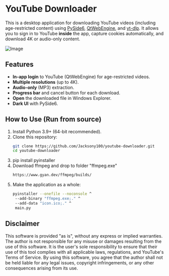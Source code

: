 # YouTube Downloader

This is a desktop application for downloading YouTube videos (including age-restricted content) using [PySide6](https://pypi.org/project/PySide6/), [QtWebEngine](https://pypi.org/project/PySide6-QtWebEngine/), and [yt-dlp](https://github.com/yt-dlp/yt-dlp). It allows you to sign in to YouTube **inside** the app, capture cookies automatically, and download 4K or audio-only content.

![Image](https://github.com/user-attachments/assets/02d4d5a7-3b9d-40e5-9a2d-9ffb9d99674b)

## Features

- **In-app login** to YouTube (QtWebEngine) for age-restricted videos.
- **Multiple resolutions** (up to 4K).
- **Audio-only** (MP3) extraction.
- **Progress bar** and cancel button for each download.
- **Open** the downloaded file in Windows Explorer.
- **Dark UI** with PySide6.

## How to Use (Run from source)

1. Install Python 3.9+ (64-bit recommended).
2. Clone this repository:
   ```bash
   git clone https://github.com/Jacksony100/youtube-downloader.git
   cd youtube-downloader
3. pip install pyinstaller
4. Download ffmpeg and drop to folder "ffmpeg.exe"
   ```bash
   https://www.gyan.dev/ffmpeg/builds/
5. Make the application as a whole:
   ```bash
   pyinstaller --onefile --noconsole ^
    --add-binary "ffmpeg.exe;." ^
    --add-data "icon.ico;." ^
    main.py
## Disclaimer

This software is provided "as is", without any express or implied warranties. The author is not responsible for any misuse or damages resulting from the use of this software. It is the user's sole responsibility to ensure that their use of this tool complies with all applicable laws, regulations, and YouTube's Terms of Service. By using this software, you agree that the author shall not be held liable for any legal issues, copyright infringements, or any other consequences arising from its use.
